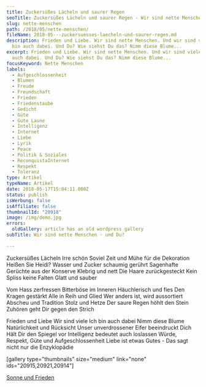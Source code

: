```yaml
---
title: Zuckersüßes Lächeln und saurer Regen
seoTitle: Zuckersüßes Lächeln und saurer Regen - Wir sind nette Menschen - und Du?
slug: nette-menschen
path: /2018/05/nette-menschen/
fileName: 2018-05---zuckersuesses-laecheln-und-saurer-regen.md
description: Frieden und Liebe. Wir sind nette Menschen. Und wir sind viele. Ich
  bin auch dabei. Und Du? Wie siehst Du das? Nimm diese Blume...
excerpt: Frieden und Liebe. Wir sind nette Menschen. Und wir sind viele. Ich bin
  auch dabei. Und Du? Wie siehst Du das? Nimm diese Blume...
focusKeyword: Nette Menschen
labels:
  - Aufgeschlossenheit
  - Blumen
  - Freude
  - Freundschaft
  - Frieden
  - Friedenstaube
  - Gedicht
  - Güte
  - Gute Laune
  - Intelligenz
  - Internet
  - Liebe
  - Lyrik
  - Peace
  - Politik & Soziales
  - ReconquistaInternet
  - Respekt
  - Toleranz
type: Artikel
typeName: Artikel
date: 2018-05-17T15:04:11.000Z
status: publish
isWerbung: false
isAffiliate: false
thumbnailId: "20918"
image: /img/demo.jpg
errors:
  oldGallery: article has an old wordpress gallery
subTitle: Wir sind nette Menschen - und Du?
  
---
```


Zuckersüßes Lächeln Irre schön Soviel Zeit und Mühe für die Dekoration Heißen
Sie Heidi? Wasser und Zucker schaumig gerührt Sagenhafte Gerüchte aus der
Konserve Klebrig und nett Die Haare zurückgesteckt Kein Spliss keine Falten
Glatt und sauber

Vom Hass zerfressen Bitterböse im Inneren Häuchlerisch und fies Den Kragen
gestärkt Alle in Reih und Glied Wer anders ist, wird aussortiert Abscheu und
Tradition Stolz und Hetze Der saure Regen höhlt den Stein Zuhören geht Dir gegen
den Strich

Frieden und Liebe Wir sind viele Ich bin auch dabei Nimm diese Blume
Natürlichkeit und Rücksicht Unser unverdrossener Eifer beeindruckt Dich Hält Dir
den Spiegel vor Intelligenz bedeutet auch loslassen Würde, Respekt, Güte und
Aufgeschlossenheit Liebe ist etwas Gutes - Das sagt nicht nur die Enzyklopädie

[gallery type="thumbnails" size="medium" link="none" ids="20915,20921,20914"]

[Sonne und Frieden](/2016/03/sonne-und-frieden/)

  
